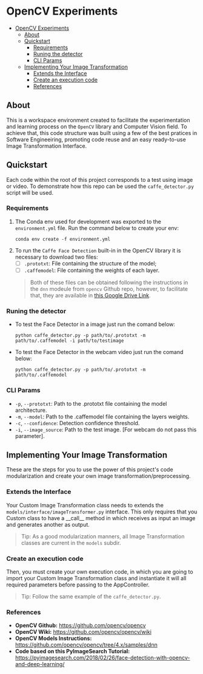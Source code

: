 # OpenCV Experiments

- [OpenCV Experiments](#opencv-experiments)
  - [About](#about)
  - [Quickstart](#quickstart)
    - [Requirements](#requirements)
    - [Runing the detector](#runing-the-detector)
    - [CLI Params](#cli-params)
  - [Implementing Your Image Transformation](#implementing-your-image-transformation)
    - [Extends the Interface](#extends-the-interface)
    - [Create an execution code](#create-an-execution-code)
    - [References](#references)

## About
This is a workspace environment created to facilitate the experimentation and learning process on the `OpenCV` library and Computer Vision field. To achieve that, this code structure was built using a few of the best pratices in Software Engineeiring, promoting code reuse and an easy ready-to-use Image Transformation Interface.

## Quickstart
Each code within the root of this project corresponds to a test using image or video. To demonstrate how this repo can be used the `caffe_detector.py` script will be used.

### Requirements
1. The Conda env used for development was exported to the `environment.yml` file. Run the command below to create your env:
    ```
    conda env create -f environment.yml
    ```
2. To run the `Caffe Face Detection` built-in in the OpenCV library it is necessary to download two files:
   - [ ] `.prototxt`: File containing the structure of the model;
   - [ ] `.caffemodel`: File containing the weights of each layer.
   > Both of these files can be obtained following the instructions in the `dnn` modeule from `opencv` Github repo, however, to facilitate that, they are available in [this Google Drive Link](https://drive.google.com/drive/folders/1DdP-3rQfoNYBIjjyZM02oGKwvU5XbPQC?usp=sharing).

### Runing the detector
- To test the Face Detector in a image just run the comand below:
    ```
    python caffe_detector.py -p path/to/.prototxt -m path/to/.caffemodel -i path/to/testimage
    ```
- To test the Face Detector in the webcam video just run the comand below:
    ```
    python caffe_detector.py -p path/to/.prototxt -m path/to/.caffemodel
    ```

### CLI Params
- `-p`, `--prototxt`: Path to the .prototxt file containing the model architecture.
- `-m`, `--model`: Path to the .caffemodel file containing the layers weights.
- `-c`, `--confidence`: Detection confidence threshold.
- `-i`, `--image_source`: Path to the test image. [For webcam do not pass this parameter].

## Implementing Your Image Transformation
These are the steps for you to use the power of this project's code modularization and create your own image transformation/preprocessing.

### Extends the Interface
Your Custom Image Transformation class needs to extends the `models/interface/imageTransformer.py` interface. This only requires that you Custom class to have a \_\_call__ method in which receives as input an image and generates another as output.
> Tip: As a good modularization manners, all Image Transformation classes are current in the `models` subdir.

### Create an execution code
Then, you must create your own execution code, in which you are going to import your Custom Image Transformation class and instantiate it will all required parameters before passing to the AppController.
> Tip: Follow the same example of the `caffe_detector.py`.

### References
- **OpenCV Github:** https://github.com/opencv/opencv
- **OpenCV Wiki:** https://github.com/opencv/opencv/wiki
- **OpenCV Models Instructions:** https://github.com/opencv/opencv/tree/4.x/samples/dnn
- **Code based on this PyImageSearch Tutorial:** https://pyimagesearch.com/2018/02/26/face-detection-with-opencv-and-deep-learning/